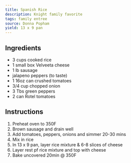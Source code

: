```yaml
---
title: Spanish Rice
description: Knight family favorite
tags: family entree
source: Donna Popham
yield: 13 x 9 pan
---
```

## Ingredients
- 3 cups cooked rice
- 1 small box Velveeta cheese
- 1 lb sausage
- jalapeno peppers (to taste)
- 1 16oz can crushed tomatoes
- 3/4 cup chopped onion
- 3 Tbs green peppers
- 2 can Rotel tomatoes

## Instructions
1. Preheat oven to 350F
2. Brown sausage and drain well
3. Add tomatoes, peppers, onions and simmer 20-30 mins
4. Mix in rice
5. In 13 x 9 pan, layer rice mixture & 6-8 slices of cheese
6. Layer rest pf rice mixture and top with cheese
7. Bake uncovered 20min @ 350F
